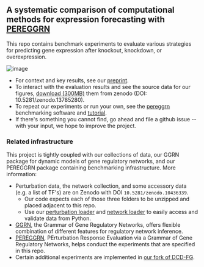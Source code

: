  ## A systematic comparison of computational methods for expression forecasting with [PEREGGRN](https://github.com/ekernf01/pereggrn) 
 
This repo contains benchmark experiments to evaluate various strategies for predicting gene expression after knockout, knockdown, or overexpression. 

![image](https://github.com/ekernf01/perturbation_benchmarking/assets/5271803/ae7a5c86-dca6-49be-b048-743f8e110a18)

- For context and key results, see our [preprint](https://www.biorxiv.org/content/10.1101/2023.07.28.551039v1). 
- To interact with the evaluation results and see the source data for our figures, [download (300MB)](https://zenodo.org/records/13785280/files/evaluation_results.zip?download=1) them from zenodo (DOI: 10.5281/zenodo.13785280). 
- To repeat our experiments or run your own, see the [pereggrn](https://github.com/ekernf01/pereggrn) benchmarking software and [tutorial](https://github.com/ekernf01/pereggrn/blob/main/docs/tutorial.md).
- If there's something you cannot find, go ahead and file a github issue -- with your input, we hope to improve the project.

### Related infrastructure

This project is tightly coupled with our collections of data, our GGRN package for dynamic models of gene regulatory networks, and our PEREGGRN package containing benchmarking infrastructure. More information:

- Perturbation data, the network collection, and some accessory data (e.g. a list of TF's) are on Zenodo with DOI `10.5281/zenodo.10436339`.
    - Our code expects each of those three folders to be unzipped and placed adjacent to this repo.
    - Use our [perturbation loader](https://github.com/ekernf01/pereggrn_perturbations) and [network loader](https://github.com/ekernf01/pereggrn_networks) to easily access and validate data from Python.
- [GGRN](https://github.com/ekernf01/ggrn), the Grammar of Gene Regulatory Networks, offers flexible combination of different features for regulatory network inference.
- [PEREGGRN](https://github.com/ekernf01/pereggrn), PErturbation Response Evaluation via a Grammar of Gene Regulatory Networks, helps conduct the experiments that are specified in this repo.
- Certain additional experiments are implemented in [our fork of DCD-FG](https://github.com/ekernf01/dcdfg).


